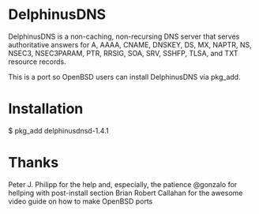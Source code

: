 # DelphinusDNS
DelphinusDNS is a non-caching, non-recursing DNS server that serves
authoritative answers for A, AAAA, CNAME, DNSKEY, DS, MX, NAPTR, NS,
NSEC3, NSEC3PARAM, PTR, RRSIG, SOA, SRV, SSHFP, TLSA, and TXT resource
records.

This is a port so OpenBSD users can install DelphinusDNS via pkg_add.

# Installation

$ pkg_add delphinusdnsd-1.4.1

# Thanks

Peter J. Philipp for the help and, especially, the patience
@gonzalo for hellping with post-install section
Brian Robert Callahan for the awesome video guide on how to make OpenBSD ports

